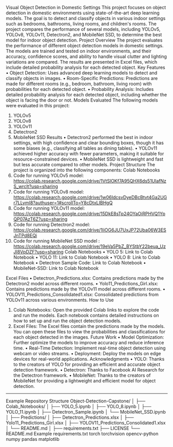 Visual Object Detection in Domestic Settings
This project focuses on object detection in domestic environments using state-of-the-art deep learning models. The goal is to detect and classify objects in various indoor settings such as bedrooms, bathrooms, living rooms, and children's rooms. The project compares the  performance of several models, including YOLOv5, YOLOv8, YOLOv11, Detectron2, and MobileNet SSD, to determine the best model for indoor object detection.
Project Overview
The project evaluates the performance of different object detection models in domestic settings. The models are trained and tested on indoor environments, and their accuracy, confidence scores, and ability to handle visual clutter and lighting variations are compared. The results are presented in Excel files, which include detailed probability analysis for each detected object.
Key Features
•	Object Detection: Uses advanced deep learning models to detect and classify objects in images.
•	Room-Specific Predictions: Predictions are made for different rooms (e.g., bedroom, bathroom, living room) with probabilities for each detected object.
•	Probability Analysis: Includes detailed probability analysis for each detected object, including whether the object is facing the door or not.
Models Evaluated
The following models were evaluated in this project:
1.	YOLOv5
2.	YOLOv8
3.	YOLOv11
4.	Detectron2
5.	MobileNet SSD
Results
•	Detectron2 performed the best in indoor settings, with high confidence and clear bounding boxes, though it has some biases (e.g., classifying all tables as dining tables).
•	YOLOv11 achieved higher accuracy with fewer parameters, making it suitable for resource-constrained devices.
•	MobileNet SSD is lightweight and fast but less accurate compared to other models.
Project Structure
The project is organized into the following components:
Colab Notebooks
1.	Code for running YOLOv5 model: 
	https://colab.research.google.com/drive/1VtSlOKf7A95QHX6ds51UlafNzS_wrcIt?usp=sharing
2.	Code for running YOLOv8 model:
	https://colab.research.google.com/drive/1w06IdcsvDyeDBcBtvt4Ga2UGr7LLymI8?authuser=1#scrollTo=Y8cDtxLIBHgQ
3.	Code for running YOLOv11 model: https://colab.research.google.com/drive/15DkE8sTp24OYaOiRPHVQ1YpQP07AzT6Z?usp=sharing
4.	Code for running Detectron2 model: https://colab.research.google.com/drive/1liOG6JU7UxJP72Uba06W3ESJnTPd8EQi
5.	Code for running MobileNet SSD model : 
https://colab.research.google.com/drive/19eVa5PbZ_BYStbY22beua_UzJI8VpDZF?usp=sharing
Colab Notebooks
•	YOLO 5: Link to Colab Notebook
•	YOLO 11: Link to Colab Notebook
•	YOLO 8: Link to Colab Notebook
•	Detectron Sample Code: Link to Colab Notebook
•	MobileNet-SSD: Link to Colab Notebook

Excel Files
•	Detectron_Predictions.xlsx: Contains predictions made by the Detectron2 model across different rooms.
•	Yolo11_Predictions_Girl.xlsx: Contains predictions made by the YOLOv11 model across different rooms.
•	YOLOV11_Predictions_Consolidated1.xlsx: Consolidated predictions from YOLOv11 across various environments.
How to Use
1.	Colab Notebooks: Open the provided Colab links to explore the code and run the models. Each notebook contains detailed instructions on how to set up and run the object detection models.
2.	Excel Files: The Excel files contain the predictions made by the models. You can open these files to view the probabilities and classifications for each object detected in the images.
Future Work
•	Model Optimization: Further optimize the models to improve accuracy and reduce inference time.
•	Real-Time Detection: Implement real-time object detection using webcam or video streams.
•	Deployment: Deploy the models on edge devices for real-world applications.
Acknowledgments
•	YOLO: Thanks to the creators of YOLO for providing an efficient and accurate object detection framework.
•	Detectron: Thanks to Facebook AI Research for the Detectron framework.
•	MobileNet: Thanks to the creators of MobileNet for providing a lightweight and efficient model for object detection.
________________________________________
Example Repository Structure
Object-Detection-Capstone/
│
├── Colab_Notebooks/
│   ├── YOLO_5.ipynb
│   ├── YOLO_8.ipynb
│   ├── YOLO_11.ipynb
│   ├── Detectron_Sample.ipynb
│   └── MobileNet_SSD.ipynb
│
├── Predictions/
│   ├── Detectron_Predictions.xlsx
│   ├── Yolo11_Predictions_Girl.xlsx
│   ├── YOLOV11_Predictions_Consolidated1.xlsx
│   └── README.md
│
├── requirements.txt
├── LICENSE
└── README.md
Example requirements.txt
torch
torchvision
opencv-python
numpy
pandas
matplotlib

